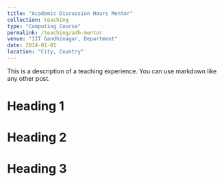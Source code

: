 ```yaml
---
title: "Academic Discussion Hours Mentor"
collection: teaching
type: "Computing Course"
permalink: /teaching/adh-mentor
venue: "IIT Gandhinagar, Department"
date: 2014-01-01
location: "City, Country"
---
```


This is a description of a teaching experience. You can use markdown like any other post.

# Heading 1

# Heading 2

# Heading 3
